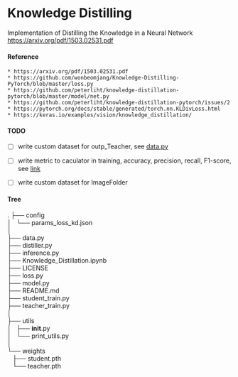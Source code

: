 # Knowledge Distilling
Implementation of Distilling the Knowledge in a Neural Network https://arxiv.org/pdf/1503.02531.pdf

#### Reference
    * https://arxiv.org/pdf/1503.02531.pdf
    * https://github.com/wonbeomjang/Knowledge-Distilling-PyTorch/blob/master/loss.py
    * https://github.com/peterliht/knowledge-distillation-pytorch/blob/master/model/net.py
    * https://github.com/peterliht/knowledge-distillation-pytorch/issues/2
    * https://pytorch.org/docs/stable/generated/torch.nn.KLDivLoss.html
    * https://keras.io/examples/vision/knowledge_distillation/


#### TODO
- [ ] write custom dataset for outp_Teacher, see [data.py](https://github.com/watson21/Knowledge-Distillation/blob/main/data.py#L74)
- [ ] write metric to caculator in training, accuracy, precision, recall, F1-score, see [link](https://machinelearningcoban.com/2017/08/31/evaluation/)
- [ ] write custom dataset for ImageFolder


#### Tree

.
├── config   
│   └── params_loss_kd.json   
│   
├── data.py   
├── distiller.py   
├── inference.py   
├── Knowledge_Distillation.ipynb   
├── LICENSE   
├── loss.py   
├── model.py   
├── README.md   
├── student_train.py   
├── teacher_train.py   
│   
├── utils   
│   ├── __init__.py   
│   └── print_utils.py   
│   
└── weights   
    ├── student.pth   
    └── teacher.pth   
